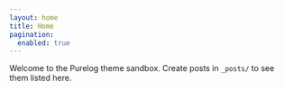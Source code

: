 ```yaml
---
layout: home
title: Home
pagination:
  enabled: true
---
```


Welcome to the Purelog theme sandbox. Create posts in `_posts/` to see them listed here.
